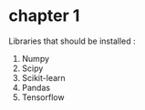 # chapter 1

Libraries that should be installed :

1. Numpy
2. Scipy
3. Scikit-learn
4. Pandas
5. Tensorflow
